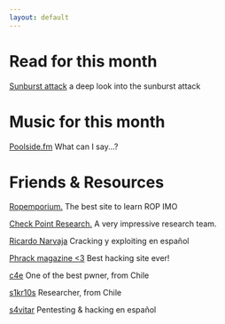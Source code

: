 ```yaml
---
layout: default
---
```



# Read for this month

[Sunburst attack](https://research.checkpoint.com/2021/deep-into-the-sunburst-attack/) a deep look into the sunburst attack

# Music for this month

[Poolside.fm](https://poolside.fm/) What can I say...?

# Friends & Resources


[Ropemporium.](https://ropemporium.com/) The best site to learn ROP IMO

[Check Point Research.](https://research.checkpoint.com/) A very impressive research team.

[Ricardo Narvaja](http://ricardonarvaja.info/) Cracking y exploiting en español

[Phrack magazine <3](http://www.phrack.org/) Best hacking site ever!

[c4e](https://c4ebt.github.io/) One of the best pwner, from Chile

[s1kr10s](https://medium.com/@s1kr10s) Researcher, from Chile

[s4vitar](https://www.youtube.com/channel/UCNHWpNqiM8yOQcHXtsluD7Q) Pentesting  & hacking en español
